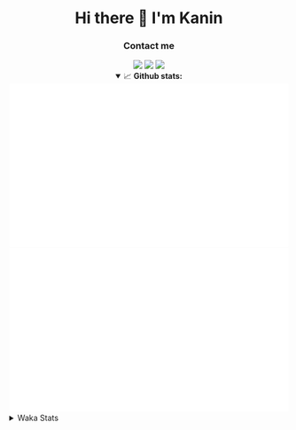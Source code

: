 <div align="center">
 <h1>Hi there 👋 I'm Kanin</h1>
 <h3>Contact me</h3>
 <a href="mailto:im@kanin.dev"><img src="https://img.shields.io/badge/gmail-%23D14836.svg?&style=for-the-badge&logo=gmail&logoColor=white"/></a>
 <a href="https://twitter.com/KaninDev"><img src="https://img.shields.io/badge/twitter-%231DA1F2.svg?&style=for-the-badge&logo=twitter&logoColor=white"/></a>
 <a href="https://www.linkedin.com/in/KaninDev"><img src="https://img.shields.io/badge/linkedin-%230077B5.svg?&style=for-the-badge&logo=linkedin&logoColor=white"/></a>
<details open>
  <summary>📈 <b>Github stats:</b></summary>
  <img src="https://github.com/Kanin/Kanin/blob/master/scripts/GitHubStats/generated/overview.svg"/>
  <img src="https://github.com/Kanin/Kanin/blob/master/scripts/GitHubStats/generated/languages.svg"/>
</details>
</div>

<details>
 <summary>Waka Stats</summary>

<!--START_SECTION:waka-->
![Profile Views](http://img.shields.io/badge/Profile%20Views-33-blue)

![Lines of code](https://img.shields.io/badge/From%20Hello%20World%20I%27ve%20Written-29820%20lines%20of%20code-blue)

**🐱 My Github Data** 

> 🏆 77 Contributions in the Year 2021
 > 
> 📦 34.9 kB Used in Github's Storage 
 > 
> 🚫 Not Opted to Hire
 > 
> 📜 8 Public Repositories 
 > 
> 🔑 5 Private Repositories  
 > 
**I'm an Early 🐤** 

```text
🌞 Morning    96 commits     ████░░░░░░░░░░░░░░░░░░░░░   17.81% 
🌆 Daytime    211 commits    █████████░░░░░░░░░░░░░░░░   39.15% 
🌃 Evening    111 commits    █████░░░░░░░░░░░░░░░░░░░░   20.59% 
🌙 Night      121 commits    █████░░░░░░░░░░░░░░░░░░░░   22.45%

```
📅 **I'm Most Productive on Monday** 

```text
Monday       123 commits    █████░░░░░░░░░░░░░░░░░░░░   22.82% 
Tuesday      84 commits     ████░░░░░░░░░░░░░░░░░░░░░   15.58% 
Wednesday    93 commits     ████░░░░░░░░░░░░░░░░░░░░░   17.25% 
Thursday     59 commits     ██░░░░░░░░░░░░░░░░░░░░░░░   10.95% 
Friday       51 commits     ██░░░░░░░░░░░░░░░░░░░░░░░   9.46% 
Saturday     50 commits     ██░░░░░░░░░░░░░░░░░░░░░░░   9.28% 
Sunday       79 commits     ███░░░░░░░░░░░░░░░░░░░░░░   14.66%

```


📊 **This Week I Spent My Time On** 

```text
⌚︎ Time Zone: America/New_York

💬 Programming Languages: 
Python                   5 hrs 19 mins       █████████████████░░░░░░░░   70.52% 
JavaScript               1 hr 2 mins         ███░░░░░░░░░░░░░░░░░░░░░░   13.92% 
SCSS                     54 mins             ███░░░░░░░░░░░░░░░░░░░░░░   12.04% 
JSX                      5 mins              ░░░░░░░░░░░░░░░░░░░░░░░░░   1.25% 
JSON                     3 mins              ░░░░░░░░░░░░░░░░░░░░░░░░░   0.74%

🔥 Editors: 
PyCharm                  5 hrs 22 mins       █████████████████░░░░░░░░   71.29% 
IntelliJ                 2 hrs 9 mins        ███████░░░░░░░░░░░░░░░░░░   28.71%

🐱‍💻 Projects: 
CGLS                     2 hrs 44 mins       █████████░░░░░░░░░░░░░░░░   36.35% 
Naila.bot                2 hrs 21 mins       ███████░░░░░░░░░░░░░░░░░░   31.37% 
Kanin                    54 mins             ███░░░░░░░░░░░░░░░░░░░░░░   11.94% 
powercord                38 mins             ██░░░░░░░░░░░░░░░░░░░░░░░   8.49% 
managed                  31 mins             █░░░░░░░░░░░░░░░░░░░░░░░░   7.06%

💻 Operating System: 
Linux                    7 hrs 32 mins       █████████████████████████   100.0%

```

**I Mostly Code in Python** 

```text
Python                   20 repos            ███████████████████░░░░░░   76.92% 
JavaScript               3 repos             ███░░░░░░░░░░░░░░░░░░░░░░   11.54% 
Kotlin                   1 repo              █░░░░░░░░░░░░░░░░░░░░░░░░   3.85% 
HTML                     1 repo              █░░░░░░░░░░░░░░░░░░░░░░░░   3.85% 
Java                     1 repo              █░░░░░░░░░░░░░░░░░░░░░░░░   3.85%

```


**Timeline**

![Chart not found](https://raw.githubusercontent.com/Kanin/Kanin/master/charts/bar_graph.png) 


<!--END_SECTION:waka-->
</details>
